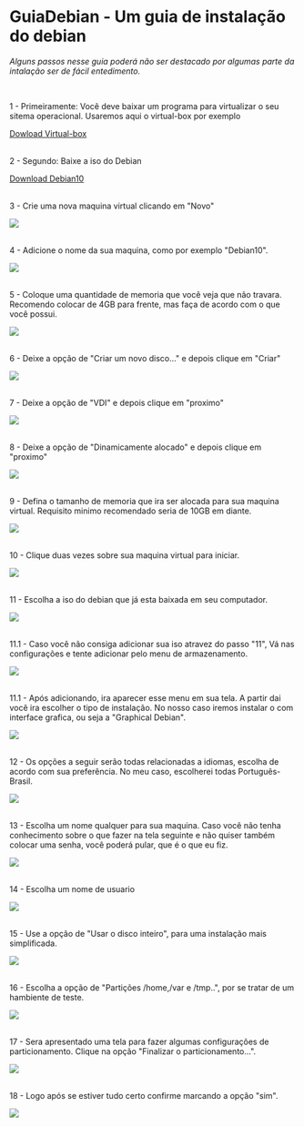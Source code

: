 # GuiaDebian - Um guia de instalação do debian
<p>&#32;&#32;<em>Alguns passos nesse guia poderá não ser destacado por algumas parte da intalação ser de fácil entedimento.</em><p>

 <br>
 <p>1 - Primeiramente: Você deve baixar um programa para virtualizar o seu sitema operacional. Usaremos aqui o virtual-box por exemplo </p>
 <a href="https://www.virtualbox.org/wiki/Downloads">Dowload Virtual-box</a>
 <br><br>

 <p>2 - Segundo: Baixe a iso do Debian</p>
  <a href="https://cdimage.debian.org/debian-cd/current/amd64/iso-cd/">Download Debian10</a><br><br>

  <p>3 - Crie uma nova maquina virtual clicando em "Novo"</p>
  <img src="virtual1.png">
<br><br>
  
  <p>4 - Adicione o nome da sua maquina, como por exemplo "Debian10".</p>
  <img src="virtual2.png">
  <br><br>

   <p>5 - Coloque uma quantidade de memoria que você veja que não travara. Recomendo colocar de 4GB para frente, mas faça de acordo com o que você possui. </p>
  <img src="virtual3.png">
  <br><br>

   <p>6 - Deixe a opção de "Criar um novo disco..." e depois clique em "Criar"</p>
  <img src="virtual4.png">
  <br><br>

  <p>7 - Deixe a opção de "VDI" e depois clique em "proximo"</p>
  <img src="virtual5.png">
  <br><br>

  <p>8 - Deixe a opção de "Dinamicamente alocado" e depois clique em "proximo"</p>
  <img src="virtual6.png">
  <br><br>

  <p>9 - Defina o tamanho de memoria que ira ser alocada para sua maquina virtual. Requisito minimo recomendado seria de 10GB em diante. </p>
  <img src="virtual7.png">
  <br><br>

  <p>10 - Clique duas vezes sobre sua maquina virtual para iniciar. </p>
  <img src="virtual8.png">
  <br><br>

  <p>11 - Escolha a iso do debian que já esta baixada em seu computador. </p>
  <img src="virtual9.png">
  <br><br>

   <p>11.1 - Caso você não consiga adicionar sua iso atravez do passo "11", Vá nas configurações e tente adicionar pelo menu de armazenamento. </p>
  <img src="virtual9.1.png">
  <br><br>

  <p>11.1 - Após adicionando, ira aparecer esse menu em sua tela.  A partir dai você ira escolher o tipo de instalação. No nosso caso iremos instalar o com interface grafica, ou seja a "Graphical Debian".</p>
  <img src="2021-08-24 19_55_01-Window.png">
  <br><br>

  <p>12 - Os opções a seguir serão todas relacionadas a idiomas, escolha de acordo com sua preferência. No meu caso, escolherei todas Português-Brasil.</p>
  <img src="virtual10.png">
  <br><br>

  <p>13 - Escolha um nome qualquer para sua maquina. Caso você não tenha conhecimento sobre o que fazer na tela seguinte e não quiser também colocar uma senha, você poderá pular, que é o que eu fiz.</p>
  <img src="virtual11.png">
  <br><br>

  <p>14 - Escolha um nome de usuario</p>
  <img src="virtual12.png">
  <br><br>

   <p>15 - Use a opção de "Usar o disco inteiro", para uma instalação mais simplificada.</p>
  <img src="virtual13.png">
  <br><br>

   <p>16 - Escolha a opção de "Partições /home,/var e /tmp..", por se tratar de um hambiente de teste.</p>
  <img src="virtual14.png">
  <br><br>

  <p>17 - Sera apresentado uma tela para fazer algumas configurações de particionamento. Clique na opção "Finalizar o particionamento...".</p>
  <img src="virtual15.png">
  <br><br>

  <p>18 - Logo após se estiver tudo certo confirme marcando a opção "sim".</p>
  <img src="virtual16.png">
  <br><br>



  
 

